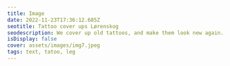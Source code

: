 ```yaml
--- 
title: Image  
date: 2022-11-23T17:36:12.685Z 
seotitle: Tattoo cover ups Lørenskog 
seodescription: We cover up old tattoos, and make them look new again. we will make sure that the new tattoo is a perfect match for the old one. 
isDisplay: false 
cover: assets/images/img7.jpeg 
tags: text, tatoo, leg 
--- 
```

